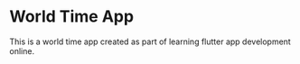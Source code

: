 # World Time App
This is a world time app created as part of learning flutter app development online.

